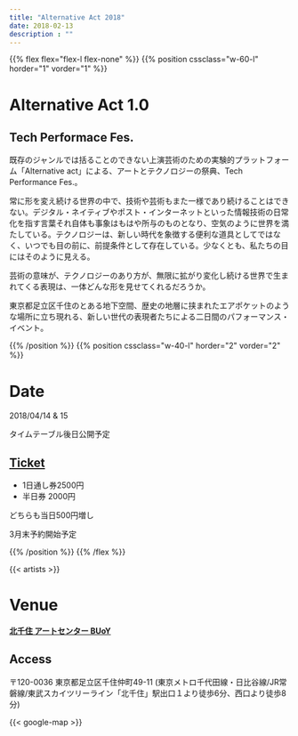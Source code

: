 ```yaml
---
title: "Alternative Act 2018"
date: 2018-02-13
description : ""
---
```


{{% flex flex="flex-l flex-none" %}}
{{% position cssclass="w-60-l" horder="1" vorder="1" %}}
# Alternative Act 1.0

## Tech Performace Fes.

既存のジャンルでは括ることのできない上演芸術のための実験的プラットフォーム「Alternative act」による、アートとテクノロジーの祭典、Tech Performance Fes.。

常に形を変え続ける世界の中で、技術や芸術もまた一様であり続けることはできない。デジタル・ネイティブやポスト・インターネットといった情報技術の日常化を指す言葉それ自体も事象はもはや所与のものとなり、空気のように世界を満たしている。テクノロジーは、新しい時代を象徴する便利な道具としてではなく、いつでも目の前に、前提条件として存在している。少なくとも、私たちの目にはそのように見える。

芸術の意味が、テクノロジーのあり方が、無限に拡がり変化し続ける世界で生まれてくる表現は、一体どんな形を見せてくれるだろうか。

東京都足立区千住のとある地下空間、歴史の地層に挟まれたエアポケットのような場所に立ち現れる、新しい世代の表現者たちによる二日間のパフォーマンス・イベント。


{{% /position %}}
{{% position cssclass="w-40-l" horder="2" vorder="2" %}}

# Date

2018/04/14 & 15

タイムテーブル後日公開予定

## [Ticket](/ticket)

- 1日通し券2500円
- 半日券 2000円

どちらも当日500円増し

3月末予約開始予定

{{% /position %}}
{{% /flex %}}

{{< artists >}}

# Venue

**[北千住 アートセンター BUoY](http://buoy.or.jp/)**

## Access

〒120-0036 東京都足立区千住仲町49-11 (東京メトロ千代田線・日比谷線/JR常磐線/東武スカイツリーライン「北千住」駅出口１より徒歩6分、西口より徒歩8分)

{{< google-map >}}
